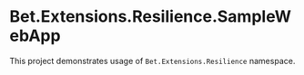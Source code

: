# Bet.Extensions.Resilience.SampleWebApp

This project demonstrates usage of `Bet.Extensions.Resilience` namespace.

